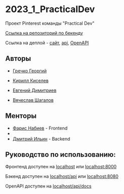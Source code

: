 # 2023_1_PracticalDev

Проект Pinterest команды "Practical Dev"

[Ссылка на репозиторий по бекенду](https://github.com/go-park-mail-ru/2023_1_PracticalDev)

Ссылка на деплой - [сайт](http://pickpin.ru), [api](http://pickpin.ru/api), [OpenAPI](http://pickpin.ru/api/docs)
## Авторы 

- [Гречко Георгий](https://github.com/geogreck)

- [Кирилл Киселев](https://github.com/t1d333)

- [Евгений Димитриев](https://github.com/UjinIaly)

- [Вячеслав Шагалов](https://github.com/SlavaShagalov)

## Менторы

- [Фарис Набиев](https://github.com/rflban) - Frontend
- 
- [Дмитрий Ильин](https://github.com/Neytrinoo) - Backend



## Руководство по использованию:

Фронтенд доступен на [localhost](http://localhost) или [localhost:8000](http://localhost:8000)

Бэкенд доступен на [localhost/api](http://localhost/api) или [localhost:8080](http://localhost:8080)

OpenAPI доступен на [localhost/api/docs](http://localhost/api/docs)
